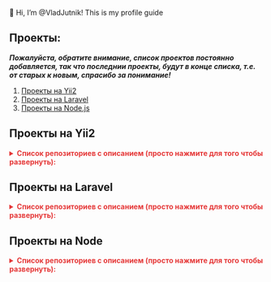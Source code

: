 👋 Hi, I’m @VladJutnik! This is my profile guide
## Проекты:
***Пожалуйста, обратите внимание, список проектов постоянно добавляется, так что последнии проекты, будут в конце списка, т.е. от старых к новым, спрасибо за понимание!***
1. [Проекты на Yii2](#Проекты-на-Yii2)
2. [Проекты на Laravel](#Проекты-на-Laravel)
3. [Проекты на Node.js](#Проекты-на-Node)

## Проекты на Yii2
<details>
<summary style="color: #e53838; font-weight: bold;">Список репозиториев с описанием (просто нажмите для того чтобы развернуть):</summary>

1. [Первые шаги в работе с yii2](https://github.com/VladJutnik/example-yii2). Просто пример того как я работал с crud в yii2.
2. [Полностью загруженный проект на yii2](https://github.com/VladJutnik/custom-yii2). Описание проекта и что в нем как можно почитать в readme.
3. [Проект на yii2, при желании можно развернуть себе](https://github.com/VladJutnik/my-project-yii). Описание проекта и что в нем как можно почитать в readme. Если Вы хотите можете склонировать себе проект, по инструкции, и использовать его.
4. [Пример работы с yii2](https://github.com/VladJutnik/collecting-information)
5. [Модуль электронной очереди для yii2](https://github.com/VladJutnik/queue-modules-yii2) Описание проекта и что в нем как можно почитать в readme.
</details>   

## Проекты на Laravel

<details>
<summary style="color: #e53838; font-weight: bold;">Список репозиториев с описанием (просто нажмите для того чтобы развернуть):</summary>

1. [Первые шаги в работе с laravel](https://github.com/VladJutnik/example-app-laravel). Просто пример того как я начинал работать с фреймворком с документацией.
2. [Работа с laravel](https://github.com/VladJutnik/laravel-test2). Более сложная структура

</details> 

## Проекты на Node

<details>
<summary style="color: #e53838; font-weight: bold;">Список репозиториев с описанием (просто нажмите для того чтобы развернуть):</summary>

1. [Проект на NODE.JS с использование Mongo.db и шаблонизатора Handlebars, а так же APi-telegram](https://github.com/VladJutnik/node.js-api-telegram). Пример в описании.
2. [Проект на NODE.JS ](https://github.com/VladJutnik/nodeExpress).
  
</details> 

